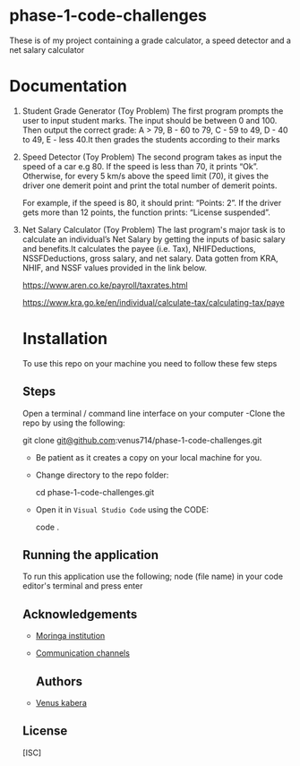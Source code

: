 # phase-1-code-challenges
 These is of my project containing a grade calculator, a speed detector and a net salary calculator 

# Documentation
1) Student Grade Generator (Toy Problem)
    The first program  prompts the user to input student marks. The input should be between 0 and 100. Then output the correct grade: 
    A > 79, B - 60 to 79, C -  59 to 49, D - 40 to 49, E - less 40.It then grades the students according to their marks

 2) Speed Detector (Toy Problem)
    The second program  takes as input the speed of a car e.g 80. If the speed is less than 70, it prints “Ok”. Otherwise, for every 5 km/s above the speed limit (70), it gives the driver one demerit point and print the total number of demerit points.

    For example, if the speed is 80, it should print: “Points: 2”. If the driver gets more than 12 points,       the function  prints: “License suspended”.

3) Net Salary Calculator (Toy Problem)
    The last program's major task is to calculate an individual’s Net Salary by getting the inputs of basic    salary and benefits.It calculates the payee (i.e. Tax), NHIFDeductions, NSSFDeductions, gross salary, and     net salary. 
    Data gotten from KRA, NHIF, and NSSF values provided in the link below.

    https://www.aren.co.ke/payroll/taxrates.html  

    https://www.kra.go.ke/en/individual/calculate-tax/calculating-tax/paye
    
    # Installation
    To use this repo on your machine you need to follow these few steps
    
    ## Steps
    
    Open a terminal / command line interface on your computer
   -Clone the repo by using the following:

      git clone git@github.com:venus714/phase-1-code-challenges.git

    - Be patient as it creates a copy on your local machine for you.
    - Change directory to the repo folder:

        cd phase-1-code-challenges.git

     - Open it in ``Visual Studio Code`` using the  CODE:

        code .

     ## Running the application

     To run this application use the following;
     node (file name) in your code editor's terminal and press enter


      ## Acknowledgements

   - [Moringa institution](https://moringaschool.com/courses/software-engineering-course-online/?gclid=EAIaIQobChMIhITYvvHJ-wIVA_Z3Ch3w1AafEAAYASAAEgI2IfD_BwE)
 
 
   - [Communication channels](https://app.slack.com/client/T0101L740P4/D04C40BEAG2)
 
     ## Authors

   - [Venus kabera](https://github.com/venus714)


    ## License

     [ISC]
